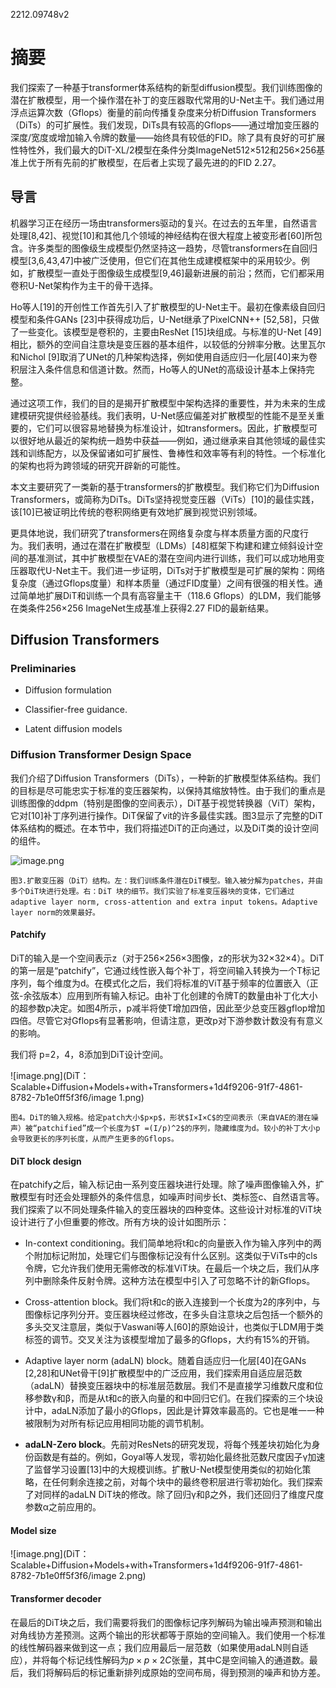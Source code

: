 2212.09748v2

# 摘要

我们探索了一种基于transformer体系结构的新型diffusion模型。我们训练图像的潜在扩散模型，用一个操作潜在补丁的变压器取代常用的U-Net主干。我们通过用浮点运算次数（Gflops）衡量的前向传播复杂度来分析Diffusion Transformers（DiTs）的可扩展性。我们发现，DiTs具有较高的Gflops——通过增加变压器的深度/宽度或增加输入令牌的数量——始终具有较低的FID。除了具有良好的可扩展性特性外，我们最大的DiT-XL/2模型在条件分类ImageNet512×512和256×256基准上优于所有先前的扩散模型，在后者上实现了最先进的的FID 2.27。

## 导言

机器学习正在经历一场由transformers驱动的复兴。在过去的五年里，自然语言处理[8,42]、视觉[10]和其他几个领域的神经结构在很大程度上被变形者[60]所包含。许多类型的图像级生成模型仍然坚持这一趋势，尽管transformers在自回归模型[3,6,43,47]中被广泛使用，但它们在其他生成建模框架中的采用较少。例如，扩散模型一直处于图像级生成模型[9,46]最新进展的前沿；然而，它们都采用卷积U-Net架构作为主干的骨干选择。

Ho等人[19]的开创性工作首先引入了扩散模型的U-Net主干。最初在像素级自回归模型和条件GANs [23]中获得成功后，U-Net继承了PixelCNN++ [52,58]，只做了一些变化。该模型是卷积的，主要由ResNet [15]块组成。与标准的U-Net [49]相比，额外的空间自注意块是变压器的基本组件，以较低的分辨率分散。达里瓦尔和Nichol [9]取消了UNet的几种架构选择，例如使用自适应归一化层[40]来为卷积层注入条件信息和信道计数。然而，Ho等人的UNet的高级设计基本上保持完整。

通过这项工作，我们的目的是揭开扩散模型中架构选择的重要性，并为未来的生成建模研究提供经验基线。我们表明，U-Net感应偏差对扩散模型的性能不是至关重要的，它们可以很容易地替换为标准设计，如transformers。因此，扩散模型可以很好地从最近的架构统一趋势中获益——例如，通过继承来自其他领域的最佳实践和训练配方，以及保留诸如可扩展性、鲁棒性和效率等有利的特性。一个标准化的架构也将为跨领域的研究开辟新的可能性。

本文主要研究了一类新的基于transformers的扩散模型。我们称它们为Diffusion Transformers，或简称为DiTs。DiTs坚持视觉变压器（ViTs）[10]的最佳实践，该[10]已被证明比传统的卷积网络更有效地扩展到视觉识别领域。

更具体地说，我们研究了transformers在网络复杂度与样本质量方面的尺度行为。我们表明，通过在潜在扩散模型（LDMs）[48]框架下构建和建立倾斜设计空间的基准测试，其中扩散模型在VAE的潜在空间内进行训练，我们可以成功地用变压器取代U-Net主干。我们进一步证明，DiTs对于扩散模型是可扩展的架构：网络复杂度（通过Gflops度量）和样本质量（通过FID度量）之间有很强的相关性。通过简单地扩展DiT和训练一个具有高容量主干（118.6 Gflops）的LDM，我们能够在类条件256×256 ImageNet生成基准上获得2.27 FID的最新结果。

## Diffusion Transformers

### Preliminaries

- Diffusion formulation

- Classifier-free guidance.

- Latent diffusion models

### Diffusion Transformer Design Space

我们介绍了Diffusion Transformers（DiTs），一种新的扩散模型体系结构。我们的目标是尽可能忠实于标准的变压器架构，以保持其缩放特性。由于我们的重点是训练图像的ddpm（特别是图像的空间表示），DiT基于视觉转换器（ViT）架构，它对[10]补丁序列进行操作。DiT保留了vit的许多最佳实践。图3显示了完整的DiT体系结构的概述。在本节中，我们将描述DiT的正向通过，以及DiT类的设计空间的组件。

![image.png](DiT：Scalable+Diffusion+Models+with+Transformers+1d4f9206-91f7-4861-8782-7b1e0ff5f3f6/image.png)

    图3.扩散变压器（DiT）结构。左：我们训练条件潜在DiT模型。输入被分解为patches，并由多个DiT块进行处理。右：DiT 块的细节。我们实验了标准变压器块的变体，它们通过adaptive layer norm, cross-attention and extra input tokens。Adaptive layer norm的效果最好。

#### Patchify

DiT的输入是一个空间表示z（对于256×256×3图像，z的形状为32×32×4）。DiT的第一层是“patchify”，它通过线性嵌入每个补丁，将空间输入转换为一个T标记序列，每个维度为d。在模式化之后，我们将标准的ViT基于频率的位置嵌入（正弦-余弦版本）应用到所有输入标记。由补丁化创建的令牌T的数量由补丁化大小的超参数p决定。如图4所示，p减半将使T增加四倍，因此至少总变压器gflop增加四倍。尽管它对Gflops有显著影响，但请注意，更改p对下游参数计数没有有意义的影响。

我们将 p=2，4，8添加到DiT设计空间。

![image.png](DiT：Scalable+Diffusion+Models+with+Transformers+1d4f9206-91f7-4861-8782-7b1e0ff5f3f6/image 1.png)

    图4。DiT的输入规格。给定patch大小$p×p$，形状$I×I×C$的空间表示（来自VAE的潜在噪声）被“patchified”成一个长度为$T =(I/p)^2$的序列，隐藏维度为d。较小的补丁大小p会导致更长的序列长度，从而产生更多的Gflops。

#### DiT block design

在patchify之后，输入标记由一系列变压器块进行处理。除了噪声图像输入外，扩散模型有时还会处理额外的条件信息，如噪声时间步长t、类标签c、自然语言等。我们探索了以不同处理条件输入的变压器块的四种变体。这些设计对标准的ViT块设计进行了小但重要的修改。所有方块的设计如图所示：

- In-context conditioning。我们简单地将t和c的向量嵌入作为输入序列中的两个附加标记附加，处理它们与图像标记没有什么区别。这类似于ViTs中的cls令牌，它允许我们使用无需修改的标准ViT块。在最后一个块之后，我们从序列中删除条件反射令牌。这种方法在模型中引入了可忽略不计的新Gflops。

- Cross-attention block。我们将t和c的嵌入连接到一个长度为2的序列中，与图像标记序列分开。变压器块经过修改，在多头自注意块之后包括一个额外的多头交叉注意层，类似于Vaswani等人[60]的原始设计，也类似于LDM用于类标签的调节。交叉关注为该模型增加了最多的Gflops，大约有15%的开销。

- Adaptive layer norm (adaLN) block。随着自适应归一化层[40]在GANs [2,28]和UNet骨干[9]扩散模型中的广泛应用，我们探索用自适应层范数（adaLN）替换变压器块中的标准层范数层。我们不是直接学习维数尺度和位移参数γ和β，而是从t和c的嵌入向量的和中回归它们。在我们探索的三个块设计中，adaLN添加了最小的Gflops，因此是计算效率最高的。它也是唯一一种被限制为对所有标记应用相同功能的调节机制。

- **adaLN-Zero block**。先前对ResNets的研究发现，将每个残差块初始化为身份函数是有益的。例如，Goyal等人发现，零初始化最终批范数尺度因子γ加速了监督学习设置[13]中的大规模训练。扩散U-Net模型使用类似的初始化策略，在任何剩余连接之前，对每个块中的最终卷积层进行零初始化。我们探索了对同样的adaLN DiT块的修改。除了回归γ和β之外，我们还回归了维度尺度参数α之前应用的。

#### Model size

![image.png](DiT：Scalable+Diffusion+Models+with+Transformers+1d4f9206-91f7-4861-8782-7b1e0ff5f3f6/image 2.png)

#### Transformer decoder

在最后的DiT块之后，我们需要将我们的图像标记序列解码为输出噪声预测和输出对角线协方差预测。这两个输出的形状都等于原始的空间输入。我们使用一个标准的线性解码器来做到这一点；我们应用最后一层范数（如果使用adaLN则自适应），并将每个标记线性解码为$p×p×2C$张量，其中C是空间输入的通道数。最后，我们将解码后的标记重新排列成原始的空间布局，得到预测的噪声和协方差。

